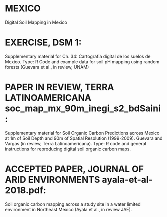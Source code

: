# MEXICO

Digital Soil Mapping in Mexico 

# EXERCISE, DSM 1: 
Supplementary material for Ch. 34: Cartografia digital de los suelos de Mexico. 
Type: R Code and example data for soil pH mapping using random forests (Guevara et al., in review, UNAM)

# PAPER IN REVIEW, TERRA LATINOAMERICANA soc_map_mx_90m_inegi_s2_bdSaini: 
Supplementary material for Soil Organic Carbon Predictions across Mexico at 1m of Soil Depth and 90m of Spatial Resolution (1999-2009). Guevara and Vargas (in review, Terra Latinoamericana). 
Type: R code and general instructions for reproducing digital soil organic carbon maps.  

# ACCEPTED PAPER, JOURNAL OF ARID ENVIRONMENTS ayala-et-al-2018.pdf: 
Soil organic carbon mapping across a study site in a water limited environment in Northeast Mexico (Ayala et al., in review JAE).
